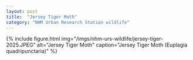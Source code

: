 ```yaml
---
layout: post
title:  "Jersey Tiger Moth"
category: "NHM Urban Research Station wildlife"
---
```


{% include figure.html img="/imgs/nhm-urs-wildlife/jersey-tiger-2025.JPEG" 
    alt="Jersey Tiger Moth" 
    caption="Jersey Tiger Moth (Euplagia quadripunctaria)" %}
